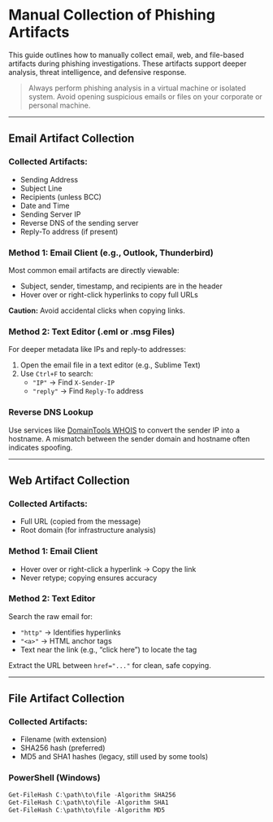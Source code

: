 # Manual Collection of Phishing Artifacts

This guide outlines how to manually collect email, web, and file-based artifacts during phishing investigations. These artifacts support deeper analysis, threat intelligence, and defensive response.

> Always perform phishing analysis in a virtual machine or isolated system. Avoid opening suspicious emails or files on your corporate or personal machine.

---

## Email Artifact Collection

### Collected Artifacts:
- Sending Address
- Subject Line
- Recipients (unless BCC)
- Date and Time
- Sending Server IP
- Reverse DNS of the sending server
- Reply-To address (if present)

### Method 1: Email Client (e.g., Outlook, Thunderbird)
Most common email artifacts are directly viewable:
- Subject, sender, timestamp, and recipients are in the header
- Hover over or right-click hyperlinks to copy full URLs

**Caution:** Avoid accidental clicks when copying links.

### Method 2: Text Editor (.eml or .msg Files)
For deeper metadata like IPs and reply-to addresses:
1. Open the email file in a text editor (e.g., Sublime Text)
2. Use `Ctrl+F` to search:
   - `"IP"` → Find `X-Sender-IP`
   - `"reply"` → Find `Reply-To` address

### Reverse DNS Lookup
Use services like [DomainTools WHOIS](https://whois.domaintools.com/) to convert the sender IP into a hostname. A mismatch between the sender domain and hostname often indicates spoofing.

---

## Web Artifact Collection

### Collected Artifacts:
- Full URL (copied from the message)
- Root domain (for infrastructure analysis)

### Method 1: Email Client
- Hover over or right-click a hyperlink → Copy the link
- Never retype; copying ensures accuracy

### Method 2: Text Editor
Search the raw email for:
- `"http"` → Identifies hyperlinks
- `"<a>"` → HTML anchor tags
- Text near the link (e.g., “click here”) to locate the tag

Extract the URL between `href="..."` for clean, safe copying.

---

## File Artifact Collection

### Collected Artifacts:
- Filename (with extension)
- SHA256 hash (preferred)
- MD5 and SHA1 hashes (legacy, still used by some tools)

### PowerShell (Windows)
```powershell
Get-FileHash C:\path\to\file -Algorithm SHA256
Get-FileHash C:\path\to\file -Algorithm SHA1
Get-FileHash C:\path\to\file -Algorithm MD5
```


